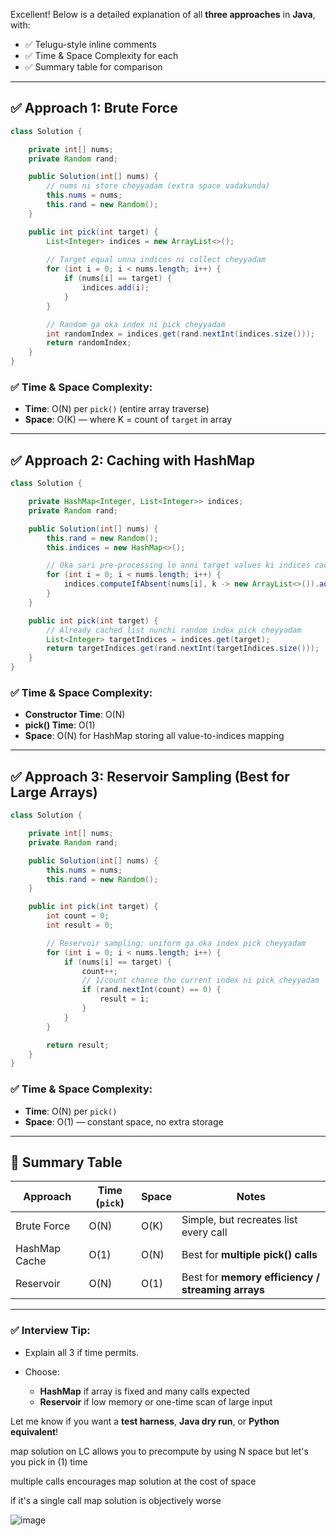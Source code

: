 Excellent! Below is a detailed explanation of all **three approaches** in **Java**, with:

* ✅ Telugu-style inline comments
* ✅ Time & Space Complexity for each
* ✅ Summary table for comparison

---

## ✅ Approach 1: **Brute Force**

```java
class Solution {

    private int[] nums;
    private Random rand;

    public Solution(int[] nums) {
        // nums ni store cheyyadam (extra space vadakunda)
        this.nums = nums;
        this.rand = new Random();
    }

    public int pick(int target) {
        List<Integer> indices = new ArrayList<>();
        
        // Target equal unna indices ni collect cheyyadam
        for (int i = 0; i < nums.length; i++) {
            if (nums[i] == target) {
                indices.add(i);
            }
        }

        // Random ga oka index ni pick cheyyadam
        int randomIndex = indices.get(rand.nextInt(indices.size()));
        return randomIndex;
    }
}
```

### ✅ Time & Space Complexity:

* **Time**: O(N) per `pick()` (entire array traverse)
* **Space**: O(K) — where K = count of `target` in array

---

## ✅ Approach 2: **Caching with HashMap**

```java
class Solution {

    private HashMap<Integer, List<Integer>> indices;
    private Random rand;

    public Solution(int[] nums) {
        this.rand = new Random();
        this.indices = new HashMap<>();

        // Oka sari pre-processing lo anni target values ki indices cache cheyyadam
        for (int i = 0; i < nums.length; i++) {
            indices.computeIfAbsent(nums[i], k -> new ArrayList<>()).add(i);
        }
    }

    public int pick(int target) {
        // Already cached list nunchi random index pick cheyyadam
        List<Integer> targetIndices = indices.get(target);
        return targetIndices.get(rand.nextInt(targetIndices.size()));
    }
}
```

### ✅ Time & Space Complexity:

* **Constructor Time**: O(N)
* **pick() Time**: O(1)
* **Space**: O(N) for HashMap storing all value-to-indices mapping

---

## ✅ Approach 3: **Reservoir Sampling** (Best for Large Arrays)

```java
class Solution {

    private int[] nums;
    private Random rand;

    public Solution(int[] nums) {
        this.nums = nums;
        this.rand = new Random();
    }

    public int pick(int target) {
        int count = 0;
        int result = 0;

        // Reservoir sampling: uniform ga oka index pick cheyyadam
        for (int i = 0; i < nums.length; i++) {
            if (nums[i] == target) {
                count++;
                // 1/count chance tho current index ni pick cheyyadam
                if (rand.nextInt(count) == 0) {
                    result = i;
                }
            }
        }

        return result;
    }
}
```

### ✅ Time & Space Complexity:

* **Time**: O(N) per `pick()`
* **Space**: O(1) — constant space, no extra storage

---

## 🔁 Summary Table

| Approach      | Time (`pick`) | Space | Notes                                             |
| ------------- | ------------- | ----- | ------------------------------------------------- |
| Brute Force   | O(N)          | O(K)  | Simple, but recreates list every call             |
| HashMap Cache | O(1)          | O(N)  | Best for **multiple pick() calls**                |
| Reservoir     | O(N)          | O(1)  | Best for **memory efficiency / streaming arrays** |

---

### ✅ Interview Tip:

* Explain all 3 if time permits.
* Choose:

  * **HashMap** if array is fixed and many calls expected
  * **Reservoir** if low memory or one-time scan of large input

Let me know if you want a **test harness**, **Java dry run**, or **Python equivalent**!


map solution on LC allows you to precompute by using N space but let's you pick in (1) time


multiple calls encourages map solution at the cost of space

if it's a single call map solution is objectively worse


![image](https://github.com/user-attachments/assets/31602720-ce9d-475e-817f-d78caccfc00d)
